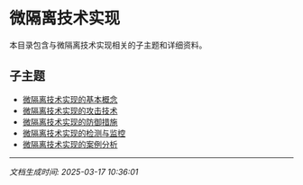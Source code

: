# 微隔离技术实现

本目录包含与微隔离技术实现相关的子主题和详细资料。

## 子主题

- [微隔离技术实现的基本概念](micro-segmentation/basic-concepts.md)
- [微隔离技术实现的攻击技术](micro-segmentation/attack-techniques.md)
- [微隔离技术实现的防御措施](micro-segmentation/defense-measures.md)
- [微隔离技术实现的检测与监控](micro-segmentation/detection-monitoring.md)
- [微隔离技术实现的案例分析](micro-segmentation/case-studies.md)

---

*文档生成时间: 2025-03-17 10:36:01*
